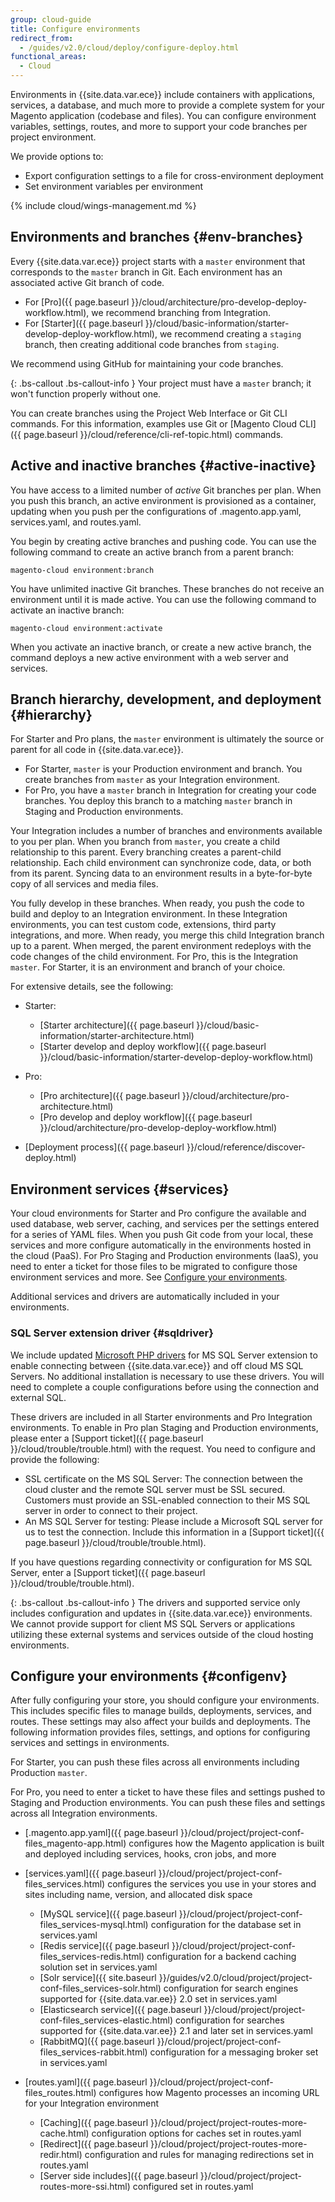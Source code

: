 ```yaml
---
group: cloud-guide
title: Configure environments
redirect_from:
  - /guides/v2.0/cloud/deploy/configure-deploy.html
functional_areas:
  - Cloud
---
```


Environments in {{site.data.var.ece}} include containers with applications, services, a database, and much more to provide a complete system for your Magento application (codebase and files). You can configure environment variables, settings, routes, and more to support your code branches per project environment.

We provide options to:

* Export configuration settings to a file for cross-environment deployment
* Set environment variables per environment

{% include cloud/wings-management.md %}

## Environments and branches {#env-branches}

Every {{site.data.var.ece}} project starts with a `master` environment that corresponds to the `master` branch in Git. Each environment has an associated active Git branch of code.

* For [Pro]({{ page.baseurl }}/cloud/architecture/pro-develop-deploy-workflow.html), we recommend branching from Integration.
* For [Starter]({{ page.baseurl }}/cloud/basic-information/starter-develop-deploy-workflow.html), we recommend creating a `staging` branch, then creating additional code branches from `staging`.

We recommend using GitHub for maintaining your code branches.

{: .bs-callout .bs-callout-info }
Your project must have a `master` branch; it won't function properly without one.

You can create branches using the Project Web Interface or Git CLI commands. For this information, examples use Git or [Magento Cloud CLI]({{ page.baseurl }}/cloud/reference/cli-ref-topic.html) commands.

## Active and inactive branches {#active-inactive}

You have access to a limited number of _active_ Git branches per plan. When you push this branch, an active environment is provisioned as a container, updating when you push per the configurations of .magento.app.yaml, services.yaml, and routes.yaml.

You begin by creating active branches and pushing code. You can use the following command to create an active branch from a parent branch:

	magento-cloud environment:branch

You have unlimited inactive Git branches. These branches do not receive an environment until it is made active. You can use the following command to activate an inactive branch:

	magento-cloud environment:activate

When you activate an inactive branch, or create a new active branch, the command deploys a new active environment with a web server and services.

## Branch hierarchy, development, and deployment {#hierarchy}

For Starter and Pro plans, the `master` environment is ultimately the source or parent for all code in {{site.data.var.ece}}.

* For Starter, `master` is your Production environment and branch. You create branches from `master` as your Integration environment.
* For Pro, you have a `master` branch in Integration for creating your code branches. You deploy this branch to a matching `master` branch in Staging and Production environments.

Your Integration includes a number of branches and environments available to you per plan. When you branch from `master`, you create a child relationship to this parent. Every branching creates a parent-child relationship. Each child environment can synchronize code, data, or both from its parent. Syncing data to an environment results in a byte-for-byte copy of all services and media files.

You fully develop in these branches. When ready, you push the code to build and deploy to an Integration environment. In these Integration environments, you can test custom code, extensions, third party integrations, and more. When ready, you merge this child Integration branch up to a parent. When merged, the parent environment redeploys with the code changes of the child environment. For Pro, this is the Integration `master`. For Starter, it is an environment and branch of your choice.

For extensive details, see the following:

*	Starter:

	* [Starter architecture]({{ page.baseurl }}/cloud/basic-information/starter-architecture.html)
	*	[Starter develop and deploy workflow]({{ page.baseurl }}/cloud/basic-information/starter-develop-deploy-workflow.html)
*	Pro:

	* [Pro architecture]({{ page.baseurl }}/cloud/architecture/pro-architecture.html)
	*	[Pro develop and deploy workflow]({{ page.baseurl }}/cloud/architecture/pro-develop-deploy-workflow.html)
*	[Deployment process]({{ page.baseurl }}/cloud/reference/discover-deploy.html)

## Environment services {#services}

Your cloud environments for Starter and Pro configure the available and used database, web server, caching, and services per the settings entered for a series of YAML files. When you push Git code from your local, these services and more configure automatically in the environments hosted in the cloud (PaaS). For Pro Staging and Production environments (IaaS), you need to enter a ticket for those files to be migrated to configure those environment services and more. See [Configure your environments](#configenv).

Additional services and drivers are automatically included in your environments.

### SQL Server extension driver {#sqldriver}

We include updated [Microsoft PHP drivers](https://docs.microsoft.com/en-us/sql/connect/php/microsoft-php-driver-for-sql-server) for MS SQL Server extension to enable connecting between {{site.data.var.ece}} and off cloud MS SQL Servers. No additional installation is necessary to use these drivers. You will need to complete a couple configurations before using the connection and external SQL.

These drivers are included in all Starter environments and Pro Integration environments. To enable in Pro plan Staging and Production environments, please enter a [Support ticket]({{ page.baseurl }}/cloud/trouble/trouble.html) with the request. You need to configure and provide the following:

* SSL certificate on the MS SQL Server: The connection between the cloud cluster and the remote SQL server must be SSL secured.  Customers must provide an SSL-enabled connection to their MS SQL server in order to connect to their project.
* An MS SQL Server for testing: Please include a Microsoft SQL server for us to test the connection. Include this information in a [Support ticket]({{ page.baseurl }}/cloud/trouble/trouble.html).

If you have questions regarding connectivity or configuration for MS SQL Server, enter a [Support ticket]({{ page.baseurl }}/cloud/trouble/trouble.html).

{: .bs-callout .bs-callout-info }
The drivers and supported service only includes configuration and updates in {{site.data.var.ece}} environments. We cannot provide support for client MS SQL Servers or applications utilizing these external systems and services outside of the cloud hosting environments.

## Configure your environments {#configenv}

After fully configuring your store, you should configure your environments. This includes specific files to manage builds, deployments, services, and routes. These settings may also affect your builds and deployments. The following information provides files, settings, and options for configuring services and settings in environments.

For Starter, you can push these files across all environments including Production `master`.

For Pro, you need to enter a ticket to have these files and settings pushed to Staging and Production environments. You can push these files and settings across all Integration environments.

* [.magento.app.yaml]({{ page.baseurl }}/cloud/project/project-conf-files_magento-app.html) configures how the Magento application is built and deployed including services, hooks, cron jobs, and more
* [services.yaml]({{ page.baseurl }}/cloud/project/project-conf-files_services.html) configures the services you use in your stores and sites including name, version, and allocated disk space

  * [MySQL service]({{ page.baseurl }}/cloud/project/project-conf-files_services-mysql.html) configuration for the database set in services.yaml
  * [Redis service]({{ page.baseurl }}/cloud/project/project-conf-files_services-redis.html) configuration for a backend caching solution set in services.yaml
  * [Solr service]({{ site.baseurl }}/guides/v2.0/cloud/project/project-conf-files_services-solr.html) configuration for search engines supported for {{site.data.var.ee}} 2.0 set in services.yaml
  * [Elasticsearch service]({{ page.baseurl }}/cloud/project/project-conf-files_services-elastic.html) configuration for searches supported for {{site.data.var.ee}} 2.1 and later set in services.yaml
  * [RabbitMQ]({{ page.baseurl }}/cloud/project/project-conf-files_services-rabbit.html) configuration for a messaging broker set in services.yaml
* [routes.yaml]({{ page.baseurl }}/cloud/project/project-conf-files_routes.html) configures how Magento processes an incoming URL for your Integration environment

  * [Caching]({{ page.baseurl }}/cloud/project/project-routes-more-cache.html) configuration options for caches set in routes.yaml
  * [Redirect]({{ page.baseurl }}/cloud/project/project-routes-more-redir.html) configuration and rules for managing redirections set in routes.yaml
  * [Server side includes]({{ page.baseurl }}/cloud/project/project-routes-more-ssi.html) configured set in routes.yaml
